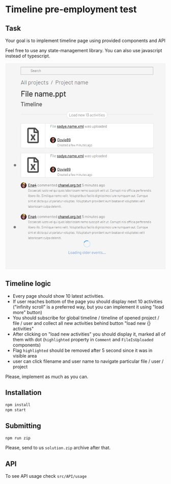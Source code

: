 # Timeline pre-employment test

## Task

Your goal is to implement timeline page using provided components and API

Feel free to use any state-management library.
You can also use javascript instead of typescript.

![Prototype sketch](screenshot.png)

## Timeline logic

- Every page should show 10 latest activities.
- If user reaches bottom of the page you should display next 10 activities ("infinity scroll" is a preferred way, but you can implement it using "load more" button)
- You should subscribe for global timeline / timeline of opened project / file / user and collect all new activities behind button "load new {} activities"
- After clicking on "load new activities" you should display it, marked all of them with dot (`highlighted` property in `Comment` and `FileIsUploaded` components)
- Flag `highlighted` should be removed after 5 second since it was in visible area
- user can click filename and user name to navigate particular file / user / project

Please, implement as much as you can.

## Installation

```
npm install
npm start
```

## Submitting

```
npm run zip
```

Please, send to us `solution.zip` archive after that.

## API

To see API usage check `src/API/usage`